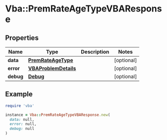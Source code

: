 # Vba::PremRateAgeTypeVBAResponse

## Properties

| Name | Type | Description | Notes |
| ---- | ---- | ----------- | ----- |
| **data** | [**PremRateAgeType**](PremRateAgeType.md) |  | [optional] |
| **error** | [**VBAProblemDetails**](VBAProblemDetails.md) |  | [optional] |
| **debug** | [**Debug**](Debug.md) |  | [optional] |

## Example

```ruby
require 'vba'

instance = Vba::PremRateAgeTypeVBAResponse.new(
  data: null,
  error: null,
  debug: null
)
```

